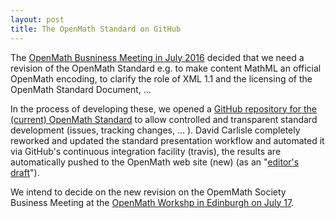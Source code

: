 ```yaml
---
layout: post
title: The OpenMath Standard on GitHub
---
```

The [OpenMath Busniness Meeting in July 2016]( https://openmath.github.io/public/minutes/OM2016.pdf) decided that we need a revision of the OpenMath Standard e.g. to make content MathML an official OpenMath encoding, to clarify the role of XML 1.1 and the licensing of the OpenMath Standard Document, ... 

In the process of developing these, we opened a [GitHub repository for the (current) OpenMath Standard](https://github.com/OpenMath/OMSTD) to allow controlled and transparent standard development (issues, tracking changes, ... ). David Carlisle completely reworked and updated the standard presentation workflow and automated it via GitHub's continuous integration facility (travis), the results are automatically pushed to the OpenMath web site (new)  (as an "[editor's draft](https://openmath.github.io/standard/om20-editors-draft/omstd20.html)").

We intend to decide on the new revision on the OpemMath Society Business Meeting at the [OpenMath Workshp in Edinburgh on July 17](http://www.cicm-conference.org/2017/cicm.php?event=openmath).
